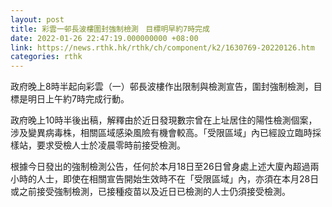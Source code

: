```yaml
---
layout: post
title: 彩雲一邨長波樓圍封強制檢測　目標明早約7時完成
date: 2022-01-26 22:47:19.000000000 +08:00
link: https://news.rthk.hk/rthk/ch/component/k2/1630769-20220126.htm
categories: rthk
---
```


政府晚上8時半起向彩雲（一）邨長波樓作出限制與檢測宣告，圍封強制檢測，目標是明日上午約7時完成行動。

政府晚上10時半後出稿，解釋由於近日發現數宗曾在上址居住的陽性檢測個案，涉及變異病毒株，相關區域感染風險有機會較高。「受限區域」內已經設立臨時採樣站，要求受檢人士於凌晨零時前接受檢測。

根據今日發出的強制檢測公告，任何於本月18日至26日曾身處上述大廈內超過兩小時的人士，即使在相關宣告開始生效時不在「受限區域」內，亦須在本月28日或之前接受強制檢測，已接種疫苗以及近日已檢測的人士仍須接受檢測。
